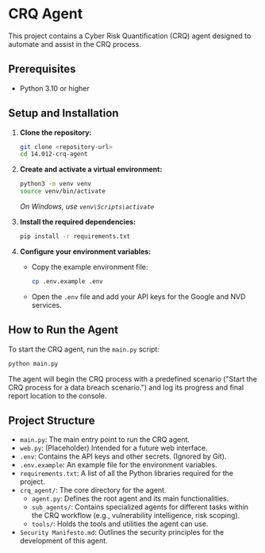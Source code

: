 # CRQ Agent

This project contains a Cyber Risk Quantification (CRQ) agent designed to automate and assist in the CRQ process.

## Prerequisites

- Python 3.10 or higher

## Setup and Installation

1.  **Clone the repository:**
    ```bash
    git clone <repository-url>
    cd 14.012-crq-agent
    ```

2.  **Create and activate a virtual environment:**
    ```bash
    python3 -m venv venv
    source venv/bin/activate
    ```
    *On Windows, use `venv\Scripts\activate`*

3.  **Install the required dependencies:**
    ```bash
    pip install -r requirements.txt
    ```

4.  **Configure your environment variables:**
    -   Copy the example environment file:
        ```bash
        cp .env.example .env
        ```
    -   Open the `.env` file and add your API keys for the Google and NVD services.

## How to Run the Agent

To start the CRQ agent, run the `main.py` script:

```bash
python main.py
```

The agent will begin the CRQ process with a predefined scenario ("Start the CRQ process for a data breach scenario.") and log its progress and final report location to the console.

## Project Structure

-   `main.py`: The main entry point to run the CRQ agent.
-   `web.py`: (Placeholder) Intended for a future web interface.
-   `.env`: Contains the API keys and other secrets. (Ignored by Git).
-   `.env.example`: An example file for the environment variables.
-   `requirements.txt`: A list of all the Python libraries required for the project.
-   `crq_agent/`: The core directory for the agent.
    -   `agent.py`: Defines the root agent and its main functionalities.
    -   `sub_agents/`: Contains specialized agents for different tasks within the CRQ workflow (e.g., vulnerability intelligence, risk scoping).
    -   `tools/`: Holds the tools and utilities the agent can use.
-   `Security Manifesto.md`: Outlines the security principles for the development of this agent.
